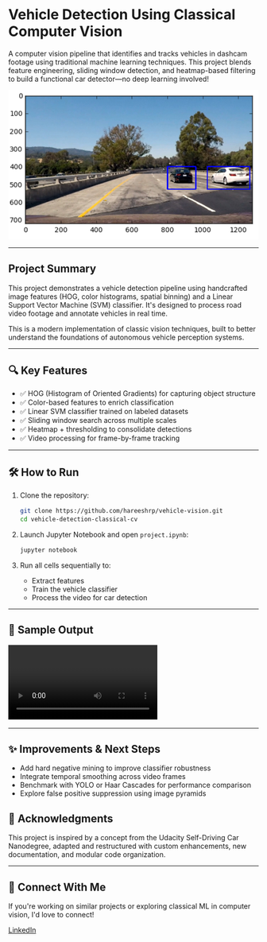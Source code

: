 # Vehicle Detection Using Classical Computer Vision

A computer vision pipeline that identifies and tracks vehicles in dashcam footage using traditional machine learning techniques. This project blends feature engineering, sliding window detection, and heatmap-based filtering to build a functional car detector—no deep learning involved!

![vehicle-detection-banner](examples/output_bboxes.png) <!-- Optional: add a visual banner -->

---

## Project Summary

This project demonstrates a vehicle detection pipeline using handcrafted image features (HOG, color histograms, spatial binning) and a Linear Support Vector Machine (SVM) classifier. It's designed to process road video footage and annotate vehicles in real time.

This is a modern implementation of classic vision techniques, built to better understand the foundations of autonomous vehicle perception systems.

---

## 🔍 Key Features

- ✅ HOG (Histogram of Oriented Gradients) for capturing object structure
- ✅ Color-based features to enrich classification
- ✅ Linear SVM classifier trained on labeled datasets
- ✅ Sliding window search across multiple scales
- ✅ Heatmap + thresholding to consolidate detections
- ✅ Video processing for frame-by-frame tracking

---


## 🛠️ How to Run

1. Clone the repository:
   ```bash
   git clone https://github.com/hareeshrp/vehicle-vision.git
   cd vehicle-detection-classical-cv
   ```

2. Launch Jupyter Notebook and open `project.ipynb`:
   ```bash
   jupyter notebook
   ```

3. Run all cells sequentially to:
   - Extract features
   - Train the vehicle classifier
   - Process the video for car detection

---


## 🎥 Sample Output

![demo](output_video/test_video_advanced.mp4)

---

## ✨ Improvements & Next Steps

- Add hard negative mining to improve classifier robustness
- Integrate temporal smoothing across video frames
- Benchmark with YOLO or Haar Cascades for performance comparison
- Explore false positive suppression using image pyramids


## 🧭 Acknowledgments

This project is inspired by a concept from the Udacity Self-Driving Car Nanodegree, adapted and restructured with custom enhancements, new documentation, and modular code organization.

---

## 🔗 Connect With Me

If you're working on similar projects or exploring classical ML in computer vision, I'd love to connect!

[LinkedIn](https://www.linkedin.com/in/YOUR_LINKEDIN)
